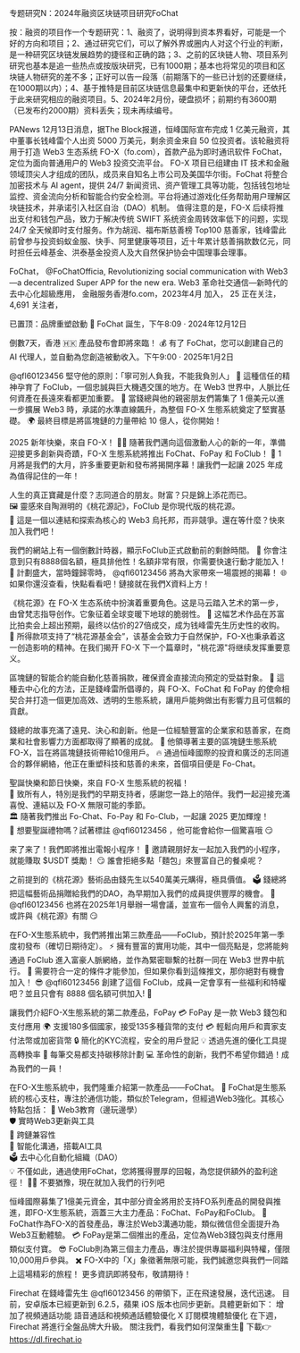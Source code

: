 专题研究N：2024年融资区块链项目研究FoChat

按：融资的项目作一个专题研究：1、融资了，说明得到资本界看好，可能是一个好的方向和项目；2、通过研究它们，可以了解外界或圈内人对这个行业的判断，是一种研究区块链发展趋势的捷径和正确的路；3、之前的区块链人物、项目系列研究也基本是追一些热点或按版块研究，已有1000期；基本也将常见的项目和区块链人物研究的差不多；正好可以告一段落（前期落下的一些已计划的还要继续，在1000期以内）；4、基于推特是目前区块链信息最集中和更新快的平台，还依托于此来研究相应的融资项目。5、2024年2月份，硬盘损坏；前期约有3600期（已发布约2000期）资料丢失；现未再续编号。

PANews 12月13日消息，据The Block报道，恒峰国际宣布完成 1 亿美元融资，其中董事长钱峰雷个人出资 5000 万美元，剩余资金来自 50 位投资者。该轮融资将用于打造 Web3 生态系统 FO-X（fo.com），首款产品为即时通讯软件 FoChat，定位为面向普通用户的 Web3 投资交流平台。
FO-X 项目已组建由 IT 技术和金融领域顶尖人才组成的团队，成员来自知名上市公司及美国华尔街。FoChat 将整合加密技术与 AI agent，提供 24/7 新闻资讯、资产管理工具等功能，包括钱包地址监控、资金流向分析和智能合约安全检测。平台将通过游戏化任务帮助用户理解区块链技术，并承诺引入社区自治（DAO）机制。
值得注意的是，FO-X 后续将推出支付和钱包产品，致力于解决传统 SWIFT 系统资金周转效率低下的问题，实现 24/7 全天候即时支付服务。作为胡润、福布斯慈善榜 Top100 慈善家，钱峰雷此前曾参与投资蚂蚁金服、快手、阿里健康等项目，近十年累计慈善捐款数亿元，同时担任云峰基金、洪泰基金投资人及大自然保护协会中国理事会理事。

FoChat，
@FoChatOfficia,
Revolutionizing social communication with Web3—a decentralized Super APP for the new era.
Web3 革命社交通信—新時代的去中心化超級應用，
金融服务香港fo.com，2023年4月 加入，
25 正在关注，
4,691 关注者，


已置顶：品牌重塑啟動
🚀 FoChat 誕生，下午8:09 · 2024年12月12日

倒數7天，香港 🇭🇰 產品發布會即將來臨！
💰 有了 FoChat，您可以創建自己的 AI 代理人，並自動為您創造被動收入。下午9:00 · 2025年1月2日

 
@qfl60123456
 堅守他的原則：「寧可別人負我，不能我負別人」
💎 這種信任的精神孕育了 FoClub，一個忠誠與巨大機遇交匯的地方。在 Web3 世界中，人脈比任何資產在長遠來看都更加重要。
🫡 當錢總與他的親密朋友們籌集了 1 億美元以進一步擴展 Web3 時，承諾的水準直線飆升，為整個 FO-X 生態系統奠定了堅實基礎。
🌍 最終目標是將區塊鏈的力量帶給 10 億人，從你開始！

2025 新年快樂，來自 FO-X！
🧑‍💻 隨著我們邁向這個激動人心的新的一年，準備迎接更多創新與奇蹟，FO-X 生態系統將推出 FoChat、FoPay 和 FoClub！
🚀 1 月將是我們的大月，許多重要更新和發布將揭開序幕！讓我們一起讓 2025 年成為值得記住的一年！

人生的真正寶藏是什麼？志同道合的朋友。財富？只是錦上添花而已。  
🖼️ 靈感來自陶淵明的《桃花源記》，FoClub 是你現代版的桃花源。  
🤝 這是一個以連結和探索為核心的 Web3 烏托邦，而非競爭。還在等什麼？快來加入我們吧！

我們的網站上有一個倒數計時器，顯示FoClub正式啟動前的剩餘時間。
🏦 你會注意到只有8888個名額，極具排他性！名額非常有限，你需要快速行動才能加入！
🎉 計劃盛大，當時鐘歸零時，
@qfl60123456
 將為大家帶來一場震撼的揭幕！
🌐 如果你還沒查看，快點看看吧！鏈接就在我們X資料上方！

《桃花源》在 FO-X 生态系统中扮演着重要角色。这是马云踏入艺术的第一步，由曾梵志指导创作。它象征着全球变暖下地球的脆弱性。
🎨 这幅艺术作品在苏富比拍卖会上超出预期，最终以估价的27倍成交，成为钱峰雷先生历史性的收购。
🌿 所得款项支持了“桃花源基金会”，该基金会致力于自然保护，FO-X也秉承着这一创造影响的精神。在我们揭开 FO-X 下一个篇章时，"桃花源"将继续发挥重要意义。

區塊鏈的智能合約能自動化慈善捐款，確保資金直接流向預定的受益對象。
🔎 這種去中心化的方法，正是錢峰雷所倡導的，與 FO-X、FoChat 和 FoPay 的使命相契合并打造一個更加高效、透明的生態系統，讓用戶能夠做出有影響力且可信賴的貢獻。

 錢總的故事充滿了遠見、決心和創新。他是一位經驗豐富的企業家和慈善家，在商業和社會影響力方面都取得了顯著的成就。
🎯 他領導著主要的區塊鏈生態系統 FO-X，旨在將區塊鏈技術帶給10億用戶。
🔥 通過恒峰國際的投資和廣泛的志同道合的夥伴網絡，他正在重塑科技和慈善的未來，首個項目便是 Fo-Chat。

聖誕快樂和節日快樂，來自 FO-X 生態系統的祝福！  
🌟 致所有人，特別是我們的早期支持者，感謝您一路上的陪伴。我們一起迎接充滿喜悅、連結以及 FO-X 無限可能的季節。  
🏛️ 隨著我們推出 Fo-Chat、Fo-Pay 和 Fo-Club，一起讓 2025 更加輝煌！  
🎅 想要聖誕禮物嗎？試著標註 
@qfl60123456
，他可能會給你一個驚喜哦 😏

来了来了！我們即將推出電報小程序！
🤑 邀請親朋好友一起加入我們的小程序，就能賺取 $USDT 獎勵！
😏 誰會拒絕多點「麵包」來豐富自己的餐桌呢？

之前提到的《桃花源》藝術品由錢先生以540萬美元購得，極具價值。
🗳️ 錢總將把這幅藝術品捐贈給我們的DAO，為早期加入我們的成員提供豐厚的機會。
📅 
@qfl60123456
 也將在2025年1月舉辦一場會議，並宣布一個令人興奮的消息，或許與《桃花源》有關 😏

在FO-X生態系統中，我們將推出第三款產品——FoClub，預計於2025年第一季度初發布（確切日期待定）。
⚡ 擁有豐富的實用功能，其中一個亮點是，您將能夠通過 FoClub 進入富豪人脈網絡，並作為緊密聯繫的社群一同在 Web3 世界中航行。
🎫 需要符合一定的條件才能參加，但如果你看到這條推文，那你絕對有機會加入！
😎 
@qfl60123456
 創建了這個 FoClub，成員一定會享有一些福利和特權吧？並且只會有 8888 個名額可供加入! 👀

讓我們介紹FO-X生態系統的第二款產品，FoPay
💳 FoPay 是一款 Web3 錢包和支付應用
🌍 支援180多個國家，接受135多種貨幣的支付 
💳 輕鬆向用戶和賣家支付法幣或加密貨幣 
🔒 簡化的KYC流程，安全的用戶登記 
💡 透過先進的優化工具提高轉換率 
🌱 每筆交易都支持碳移除計劃
💻 革命性的創新，我們不希望你錯過！成為我們的一員！

 在FO-X生態系統中，我們隆重介紹第一款產品——FoChat。
💬 FoChat是生態系統的核心支柱，專注於通信功能，類似於Telegram，但經過Web3強化。其核心特點包括：
🌟 Web3教育（邊玩邊學）  
🛡️ 實時Web3更新與工具  
🤖 跨鏈兼容性  
💬 智能化溝通，搭載AI工具  
🗳️ 去中心化自動化組織（DAO）  
💡 不僅如此，通過使用FoChat，您將獲得豐厚的回報，為您提供額外的盈利途徑！
🙋‍♂️ 不要猶豫，現在就加入我們的行列吧

恒峰國際募集了1億美元資金，其中部分資金將用於支持FO系列產品的開發與推進，即FO-X生態系統，涵蓋三大主力產品：FoChat、FoPay和FoClub。
💬 FoChat作為FO-X的首發產品，專注於Web3溝通功能，類似微信但全面提升為Web3互動體驗。
💳 FoPay是第二個推出的產品，定位為Web3錢包與支付應用類似支付寶。
😎 FoClub則為第三個主力產品，專注於提供專屬福利與特權，僅限10,000用戶參與。
✖️ FO-X中的「X」象徵著無限可能，我們誠邀您與我們一同踏上這場精彩的旅程！
更多資訊即將發布，敬請期待！

Firechat 在錢峰雷先生 
@qfl60123456
 的帶領下，正在飛速發展，迭代迅速。
目前，安卓版本已經更新到 6.2.5，蘋果 iOS 版本也同步更新。具體更新如下：
增加了視頻通話功能
語音通話和視頻通話體驗優化
X 訂閱模塊體驗優化
在下週，Firechat 將進行全盤品牌大升級。
關注我們，看我們如何涅槃重生💪
下載👉https://dl.firechat.io
